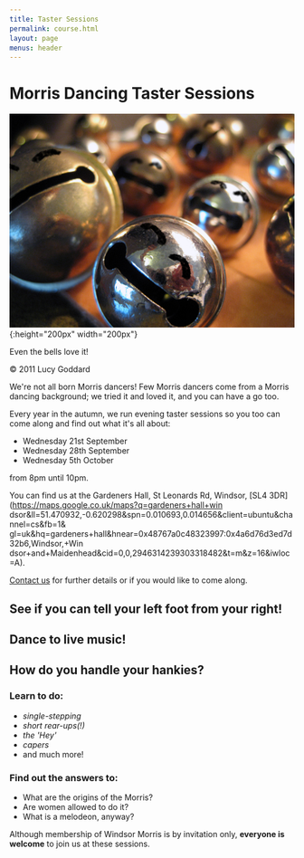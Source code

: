 ```yaml
---
title: Taster Sessions
permalink: course.html
layout: page
menus: header
---
```


Morris Dancing Taster Sessions
==============================

![](/images/laughing_bells.jpg){:height="200px" width="200px"}

Even the bells love it!

© 2011 Lucy Goddard

We're not all born Morris dancers! Few Morris dancers come from a Morris dancing background; we tried it and loved it, and you can have a go too.

Every year in the autumn, we run evening taster sessions so you too can come along and find out what it's all about:

*   Wednesday 21st September
*   Wednesday 28th September
*   Wednesday 5th October

from 8pm until 10pm.

You can find us at the Gardeners Hall, St Leonards Rd, Windsor, [SL4 3DR](https://maps.google.co.uk/maps?q=gardeners+hall+win
dsor&ll=51.470932,-0.620298&spn=0.010693,0.014656&client=ubuntu&channel=cs&fb=1&
gl=uk&hq=gardeners+hall&hnear=0x48767a0c48323997:0x4a6d76d3ed7d32b6,Windsor,+Win
dsor+and+Maidenhead&cid=0,0,2946314239303318482&t=m&z=16&iwloc=A).

[Contact us](wm_contact.html) for further details or if you would like to come along.

See if you can tell your left foot from your right!
---------------------------------------------------

Dance to live music!
--------------------

How do you handle your hankies?
-------------------------------

### Learn to do:

*   _single-stepping_
*   _short rear-ups(!)_
*   _the 'Hey'_
*   _capers_
*   and much more!

### Find out the answers to:

*   What are the origins of the Morris?
*   Are women allowed to do it?
*   What is a melodeon, anyway?

Although membership of Windsor Morris is by invitation only, **everyone is welcome** to join us at these sessions.
